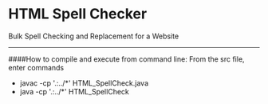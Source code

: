 HTML Spell Checker
================

Bulk Spell Checking and Replacement for a Website


---------

<p>

####How to compile and execute from command line: 
From the src file, enter commands
* javac -cp '.:../*' HTML_SpellCheck.java
* java -cp '.:../*' HTML_SpellCheck
